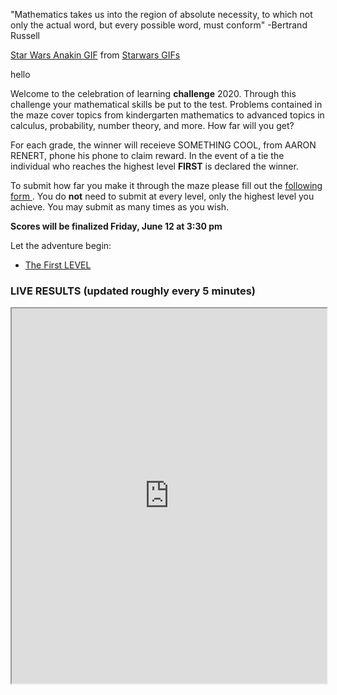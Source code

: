 "Mathematics takes us into the region of absolute necessity, to which not only the actual word, but every possible word, must conform" -Bertrand Russell 

<div class="tenor-gif-embed" data-postid="13380207" data-share-method="host" data-width="100%" data-aspect-ratio="2.4057971014492754"><a href="https://tenor.com/view/star-wars-anakin-this-is-where-the-fun-begins-gif-13380207">Star Wars Anakin GIF</a> from <a href="https://tenor.com/search/starwars-gifs">Starwars GIFs</a></div><script type="text/javascript" async src="https://tenor.com/embed.js"></script>

hello
<iframe src="silence.mp3" allow="autoplay" id="audio" style="display: none"></iframe>

<audio id="player" autoplay loop>
    <source src="africa.mp3" type="audio/m4a">
</audio>

Welcome to the celebration of learning **challenge** 2020. Through this challenge your mathematical skills be put to the test. Problems contained in the maze cover topics from kindergarten mathematics to advanced topics in calculus, probability, number theory, and more. How far will you get? 

For each grade, the winner will receieve SOMETHING COOL, from AARON RENERT, phone his phone to claim reward. In the event of a tie the individual who reaches the highest level **FIRST** is declared the winner.   

To submit how far you make it through the maze please fill out the <a href="https://docs.google.com/forms/d/e/1FAIpQLSfr7_Zks0eltUpaLApShAEcs0hdnXYcVIaiObEUil3DBaoYQg/viewform?usp=sf_link"> following form </a>. You do **not** need to submit at every level, only the highest level you achieve. You may submit as many times as you wish. 

**Scores will be finalized Friday, June 12 at 3:30 pm**

Let the adventure begin: 
* [The First LEVEL](DTFE0Q9.md)

### LIVE RESULTS (updated roughly every 5 minutes)
<iframe src="https://docs.google.com/spreadsheets/d/e/2PACX-1vTSABs1JVTTg8JbCOBBjTgiqY2lKcqSKFaBHxG7nON6b377Biyf1AMu47zkuyOemIqtrQ7i-0KtZ_2p/pubhtml?gid=904580779&amp;single=true&amp;widget=true&amp;headers=false" width="100%" height = "600"></iframe>



 

